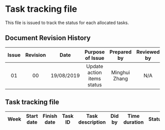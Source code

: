 # Task tracking file
This file is issued to track the status for each allocated tasks. 

## Document Revision History 
| Issue            | Revision         | Date             | Purpose of Issue  | Prepared by       | Reviewed by       |
| :--------------: | :--------------: | :--------------: | :---------------: | :---------------: | :---------------: |
|01|00|19/08/2019    |Update action items status      | Minghui Zhang              |             N/A|

## Task tracking file 
|Week |Start date     |Finish date    | Task ID     | Task description    | Did by    |Time duration   |Status|Comments       |
| :--------------: | :--------------: | :--------------: | :---------------: | :---------------: | :---------------: | :---------------: | :---------------: | :---------------: |



